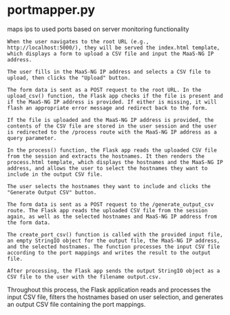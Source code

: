 # portmapper.py
maps ips to used ports based on server monitoring functionality

    When the user navigates to the root URL (e.g., http://localhost:5000/), they will be served the index.html template, which displays a form to upload a CSV file and input the MaaS-NG IP address.

    The user fills in the MaaS-NG IP address and selects a CSV file to upload, then clicks the "Upload" button.

    The form data is sent as a POST request to the root URL. In the upload_csv() function, the Flask app checks if the file is present and if the MaaS-NG IP address is provided. If either is missing, it will flash an appropriate error message and redirect back to the form.

    If the file is uploaded and the MaaS-NG IP address is provided, the contents of the CSV file are stored in the user session and the user is redirected to the /process route with the MaaS-NG IP address as a query parameter.

    In the process() function, the Flask app reads the uploaded CSV file from the session and extracts the hostnames. It then renders the process.html template, which displays the hostnames and the MaaS-NG IP address, and allows the user to select the hostnames they want to include in the output CSV file.

    The user selects the hostnames they want to include and clicks the "Generate Output CSV" button.

    The form data is sent as a POST request to the /generate_output_csv route. The Flask app reads the uploaded CSV file from the session again, as well as the selected hostnames and MaaS-NG IP address from the form data.

    The create_port_csv() function is called with the provided input file, an empty StringIO object for the output file, the MaaS-NG IP address, and the selected hostnames. The function processes the input CSV file according to the port mappings and writes the result to the output file.

    After processing, the Flask app sends the output StringIO object as a CSV file to the user with the filename output.csv.

Throughout this process, the Flask application reads and processes the input CSV file, filters the hostnames based on user selection, and generates an output CSV file containing the port mappings.
